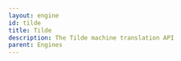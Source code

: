```yaml
---
layout: engine
id: tilde
title: Tilde
description: The Tilde machine translation API
parent: Engines
---
```

